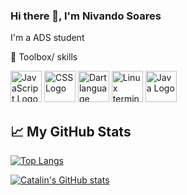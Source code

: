 ### Hi there 👋, I'm Nivando Soares
I'm a ADS student 


🧰 Toolbox/ skills


<img src="https://cdn.worldvectorlogo.com/logos/logo-javascript.svg" alt="JavaScript Logo" width="50" height="50"/>   <img src="https://cdn.worldvectorlogo.com/logos/css3.svg" alt="CSS Logo" width="50" height="50"/>   <img src="https://cdn.worldvectorlogo.com/logos/dart.svg" alt="Dart language Logo" width="50" height="50"/>   <img src="https://cdn.worldvectorlogo.com/logos/terminal-1.svg" alt="Linux terminal Logo" width="50" height="50"/>  <img src="https://cdn.worldvectorlogo.com/logos/java.svg" alt="Java Logo" width="50" height="50"/>



## &#x1f4c8; My GitHub Stats

[![Top Langs](https://github-readme-stats.vercel.app/api/top-langs/?username=nivandosoares&&theme=radical)](https://github.com/anuraghazra/github-readme-stats)

[![Catalin's GitHub stats](https://github-readme-stats.vercel.app/api?username=nivandosoares&theme=radical)](https://github.com/anuraghazra/github-readme-stats)
